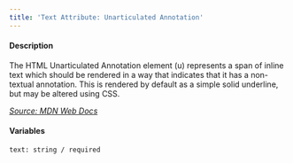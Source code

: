 ```yaml
---
title: 'Text Attribute: Unarticulated Annotation'
---
```

#### Description
The HTML Unarticulated Annotation element (u) represents a span of inline text which should be rendered in a way that indicates that it has a non-textual annotation. This is rendered by default as a simple solid underline, but may be altered using CSS.

*[Source: MDN Web Docs](https://developer.mozilla.org/en-US/docs/Web/HTML/Element/u)*

#### Variables
~~~
text: string / required
~~~
